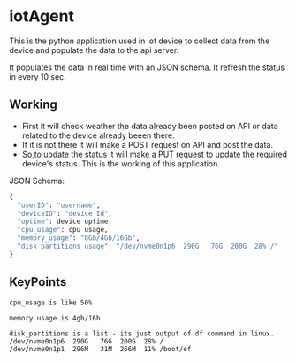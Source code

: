 # iotAgent
This is the python application used in iot device to collect data from the device and populate the data to the api server.

It populates the data in real time with an JSON schema.
It refresh the status in every 10 sec.

## Working
 - First it will check weather the data already been posted on API or data related to the device already beeen there.
 - If it is not there it will make a POST request on API and post the data.
 - So,to update the status it will make a PUT request to update the required device's status.
This is the working of this application.

JSON Schema:

```sh
{
  "userID": "username",
  "deviceID": "device Id",
  "uptime": device uptime,
  "cpu_usage": cpu usage,
  "memory_usage": "8Gb/4Gb/16Gb",
  "disk_partitions_usage": "/dev/nvme0n1p6  290G   76G  200G  28% /"
}
```

## KeyPoints
    cpu_usage is like 50%

    memory usage is 4gb/16b 

    disk_partitions is a list - its just output of df command in linux.
    /dev/nvme0n1p6  290G   76G  200G  28% /
    /dev/nvme0n1p1  296M   31M  266M  11% /boot/ef
